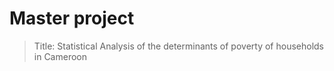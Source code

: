 # Master project
> Title: Statistical Analysis of the determinants of poverty of households in Cameroon